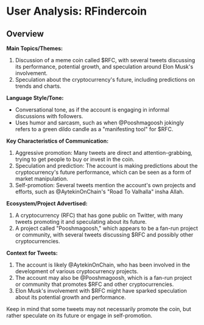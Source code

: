 # User Analysis: RFindercoin

## Overview

**Main Topics/Themes:**

1. Discussion of a meme coin called $RFC, with several tweets discussing its performance, potential growth, and speculation around Elon Musk's involvement.
2. Speculation about the cryptocurrency's future, including predictions on trends and charts.

**Language Style/Tone:**

* Conversational tone, as if the account is engaging in informal discussions with followers.
* Uses humor and sarcasm, such as when @Pooshmagoosh jokingly refers to a green dildo candle as a "manifesting tool" for $RFC.

**Key Characteristics of Communication:**

1. Aggressive promotion: Many tweets are direct and attention-grabbing, trying to get people to buy or invest in the coin.
2. Speculation and prediction: The account is making predictions about the cryptocurrency's future performance, which can be seen as a form of market manipulation.
3. Self-promotion: Several tweets mention the account's own projects and efforts, such as @AytekinOnChain's "Road To Valhalla" insha Allah.

**Ecosystem/Project Advertised:**

1. A cryptocurrency (RFC) that has gone public on Twitter, with many tweets promoting it and speculating about its future.
2. A project called "Pooshmagoosh," which appears to be a fan-run project or community, with several tweets discussing $RFC and possibly other cryptocurrencies.

**Context for Tweets:**

1. The account is likely @AytekinOnChain, who has been involved in the development of various cryptocurrency projects.
2. The account may also be @Pooshmagoosh, which is a fan-run project or community that promotes $RFC and other cryptocurrencies.
3. Elon Musk's involvement with $RFC might have sparked speculation about its potential growth and performance.

Keep in mind that some tweets may not necessarily promote the coin, but rather speculate on its future or engage in self-promotion.
